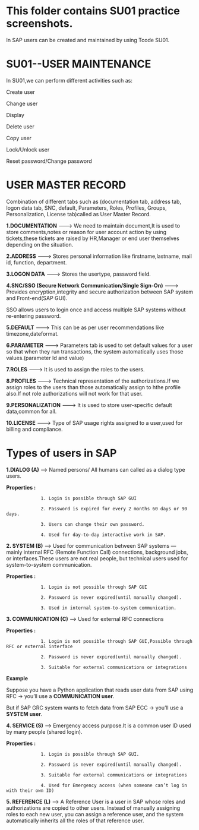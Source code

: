 # This folder contains SU01 practice screenshots.

In SAP users can be created and maintained by using Tcode SU01.

# SU01--USER MAINTENANCE

In SU01,we can perform different activities such as:

Create user

Change user

Display

Delete user

Copy user

Lock/Unlock user

Reset password/Change password

# USER MASTER RECORD

Combination of different tabs such as (documentation tab, address tab, logon data tab, SNC, default, Parameters, Roles, Profiles, Groups, Personalization, License tab)called as User Master Record.

**1.DOCUMENTATION** ---> We need to maintain document,It is used to store comments,notes or reason for user account action by using tickets,these tickets are raised by HR,Manager or end user themselves depending on the situation.

**2.ADDRESS** ---> Stores personal information like firstname,lastname, mail id, function, department.

**3.LOGON DATA** ---> Stores the usertype, password field.

**4.SNC/SSO (Secure Network Communication/Single Sign-On)** ---> Provides encryption,integrity and secure authorization between SAP system and Front-end(SAP GUI).

   SSO allows users to login once and access multiple SAP systems without re-entering password.

**5.DEFAULT** ---> This can be as per user recommendations like timezone,dateformat.

**6.PARAMETER** ---> Parameters tab is used to set default values for a user so that when they run transactions, the system automatically uses those values.(parameter Id and value)

**7.ROLES** ---> It is used to assign the roles to the users.

**8.PROFILES** ---> Technical representation of the authorizations.If we assign roles to the users than those automatically assign to hthe profile also.If not role authorizations will not work for that user.

**9.PERSONALIZATION** ---> It is used to store user-specific default data,common for all.

**10.LICENSE** ---> Type of SAP usage rights assigned to a user,used for billing and compliance.


# Types of users in SAP

**1.DIALOG (A)** --> Named persons/ All humans can called as a dialog type users.

**Properties :**

                 1. Login is possible through SAP GUI

                 2. Password is expired for every 2 months 60 days or 90 days.

                 3. Users can change their own password.

                 4. Used for day-to-day interactive work in SAP.

**2. SYSTEM (B)** --> Used for communication between SAP systems — mainly internal RFC (Remote Function Call) connections, background jobs, or interfaces.These users are not real people, but technical users used for system-to-system communication.

**Properties :** 

                 1. Login is not possible through SAP GUI

                 2. Password is never expired(until manually changed).

                 3. Used in internal system-to-system communication.

**3. COMMUNICATION (C)** --> Used for external RFC connections

**Properties :** 

                 1. Login is not possible through SAP GUI,Possible through RFC or external interface 

                 2. Password is never expired(until manually changed).

                 3. Suitable for external communications or integrations


**Example**

Suppose you have a Python application that reads user data from SAP using RFC → you’ll use a **COMMUNICATION user**.

But if SAP GRC system wants to fetch data from SAP ECC → you’ll use a **SYSTEM user**.


**4. SERVICE (S)** --> Emergency access purpose.It is a common user ID used by many people (shared login).

**Properties :** 
                 
                 1. Login is possible through SAP GUI.

                 2. Password is never expired(until manually changed).

                 3. Suitable for external communications or integrations

                 4. Used for Emergency access (when someone can’t log in with their own ID)

**5. REFERENCE (L)** --> A Reference User is a user in SAP whose roles and authorizations are copied to other users. Instead of manually 
assigning roles to each new user, you can assign a reference user, and the system automatically inherits all the roles of that reference 
user.
